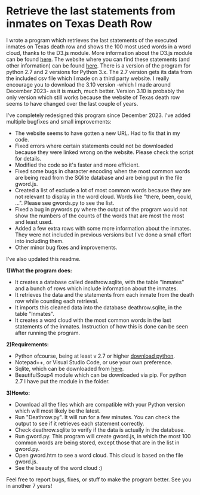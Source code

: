 # Retrieve the last statements from inmates on Texas Death Row

I wrote a program which retrieves the last statements of the executed inmates on Texas death row and shows the 100 most used words in a word cloud, thanks to the D3.js module. More information about the D3.js module can be found [here](https://github.com/d3/d3/zipball/master). The website where you can find these statements (and other information) can be found [here](https://www.tdcj.state.tx.us/death_row/dr_executed_offenders.html). There is a version of the program for python 2.7 and 2 versions for Python 3.x. The 2.7 version gets its data from the included csv file which I made on a third party website. I really encourage you to download the 3.10  version -which I made around December 2023- as it is much, much better. Version 3.10 is probably the only version which still works because the website of Texas death row seems to have changed over the last couple of years.

I've completely redesigned this program since December 2023. I've added multiple bugfixes and small improvements:
* The website seems to have gotten a new URL. Had to fix that in my code.
* Fixed errors where certain statements could not be downloaded because they were linked wrong on the website. Please check the script for details.
* Modified the code so it's faster and more efficient.
* Fixed some bugs in character encoding when the most common words are being read from the SQlite database and are being put in the file gword.js.
* Created a list of exclude a lot of most common words because they are not relevant to display in the word cloud. Words like "there, been, could, ...". Please see gwords.py to see the list.
* Fixed a bug in pywords.py where the output of the program would not show the numbers of the counts of the words that are most the most and least used.
* Added a few extra rows with some more information about the inmates. They were not included in previous versions but I've done a small effort into including them.
* Other minor bug fixes and improvements.

I've also updated this readme.

**1)What the program does:**
* It creates a database called deathrow.sqlite, with the table "Inmates" and a bunch of rows which include information about the inmates.
* It retrieves the data and the statements from each inmate from the death row while counting each retrieval.
* It imports this cleaned data into the database deathrow.sqlite, in the table "Inmates".
* It creates a word cloud with the most common words in the last statements of the inmates. Instruction of how this is done can be seen after running the program.

**2)Requirements:**
* Python ofcourse, being at least v 2.7 or higher [download python](http://www.python.org).
* Notepad++, or Visual Studio Code, or use your own preference.
* Sqlite, which can be downloaded from [here](https://sqlitebrowser.org/dl/).
* BeautifulSoup4 module which can be downloaded via pip. For python 2.7 I have put the module in the folder.

**3)Howto:**
* Download all the files which are compatible with your Python version which will most likely be the latest.
* Run "Deathrow.py". It will run for a few minutes. You can check the output to see if it retrieves each statement correctly.
* Check deathrow.sqlite to verify if the data is actually in the database.
* Run gword.py. This program will create gword.js, in which the most 100 common words are being stored, except those that are in the list in gword.py.
* Open gword.htm to see a word cloud. This cloud is based on the file gword.js.
* See the beauty of the word cloud :)

Feel free to report bugs, fixes, or stuff to make the program better. See you in another 7 years!
